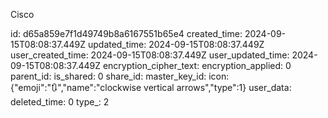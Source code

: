 Cisco

id: d65a859e7f1d49749b8a6167551b65e4
created_time: 2024-09-15T08:08:37.449Z
updated_time: 2024-09-15T08:08:37.449Z
user_created_time: 2024-09-15T08:08:37.449Z
user_updated_time: 2024-09-15T08:08:37.449Z
encryption_cipher_text: 
encryption_applied: 0
parent_id: 
is_shared: 0
share_id: 
master_key_id: 
icon: {"emoji":"🔃","name":"clockwise vertical arrows","type":1}
user_data: 
deleted_time: 0
type_: 2